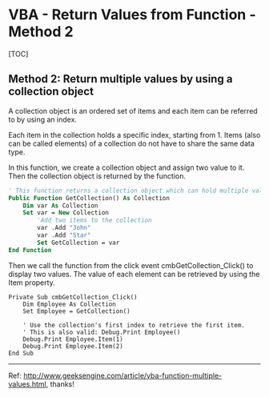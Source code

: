 # VBA - Return Values from Function - Method 2

[TOC]

## Method 2: Return multiple values by using a collection object

A collection object is an ordered set of items and each item can be referred to by using an index.

Each item in the collection holds a specific index, starting from 1. Items (also can be called elements) of a collection do not have to share the same data type.

In this function, we create a collection object and assign two value to it. Then the collection object is returned by the function.

```vb
' This function returns a collection object which can hold multiple values.
Public Function GetCollection() As Collection
    Dim var As Collection
    Set var = New Collection
        'Add two items to the collection
        var .Add "John"
        var .Add "Star"
        Set GetCollection = var
End Function
```

Then we call the function from the click event cmbGetCollection_Click() to display two values. The value of each element can be retrieved by using the Item property.

```vbscript
Private Sub cmbGetCollection_Click()
    Dim Employee As Collection
    Set Employee = GetCollection()
    
    ' Use the collection's first index to retrieve the first item.
    ' This is also valid: Debug.Print Employee()
    Debug.Print Employee.Item(1)
    Debug.Print Employee.Item(2)
End Sub
```

------

Ref: http://www.geeksengine.com/article/vba-function-multiple-values.html, thanks!